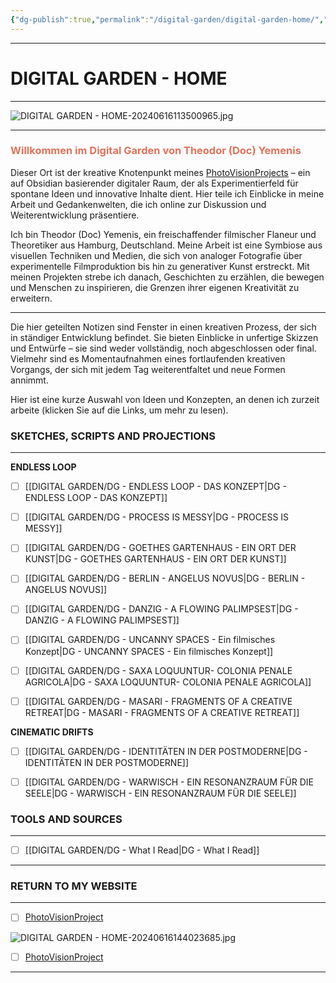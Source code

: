 ```yaml
---
{"dg-publish":true,"permalink":"/digital-garden/digital-garden-home/","title":"DIGITAL GARDEN - HOME","tags":["DIGITALGARDEN","DigitalContent","DigitalCreator","#DG2024AD00","DG2024AD01","gardenEntry"]}
---
```





----
# DIGITAL GARDEN - HOME
----


![DIGITAL GARDEN - HOME-20240616113500965.jpg](/img/user/999%20attachements/DIGITAL%20GARDEN%20-%20HOME-20240616113500965.jpg)


---

### <span style="color:#e2725b;"><strong>Willkommen im Digital Garden von Theodor (Doc) Yemenis</strong></span>


Dieser Ort ist der kreative Knotenpunkt meines [PhotoVisionProjects](http://www.photovisionproject.com) – ein auf Obsidian basierender digitaler Raum, der als Experimentierfeld für spontane Ideen und innovative Inhalte dient. Hier teile ich Einblicke in meine Arbeit und Gedankenwelten, die ich online zur Diskussion und Weiterentwicklung präsentiere.

Ich bin Theodor (Doc) Yemenis, ein freischaffender filmischer Flaneur und Theoretiker aus Hamburg, Deutschland. Meine Arbeit ist eine Symbiose aus visuellen Techniken und Medien, die sich von analoger Fotografie über experimentelle Filmproduktion bis hin zu generativer Kunst erstreckt. Mit meinen Projekten strebe ich danach, Geschichten zu erzählen, die bewegen und Menschen zu inspirieren, die Grenzen ihrer eigenen Kreativität zu erweitern.

---

Die hier geteilten Notizen sind Fenster in einen kreativen Prozess, der sich in ständiger Entwicklung befindet. Sie bieten Einblicke in unfertige Skizzen und Entwürfe – sie sind weder vollständig, noch abgeschlossen oder final. Vielmehr sind es Momentaufnahmen eines fortlaufenden kreativen Vorgangs, der sich mit jedem Tag weiterentfaltet und neue Formen annimmt.

Hier ist eine kurze Auswahl von Ideen und Konzepten, an denen ich zurzeit arbeite (klicken Sie auf die Links, um mehr zu lesen). 

### **SKETCHES, SCRIPTS AND PROJECTIONS**
---

**ENDLESS LOOP**

- [ ] [[DIGITAL GARDEN/DG - ENDLESS LOOP - DAS KONZEPT\|DG - ENDLESS LOOP - DAS KONZEPT]]

- [ ] [[DIGITAL GARDEN/DG - PROCESS IS MESSY\|DG - PROCESS IS MESSY]]
- [ ] [[DIGITAL GARDEN/DG - GOETHES GARTENHAUS - EIN ORT DER KUNST\|DG - GOETHES GARTENHAUS - EIN ORT DER KUNST]]
- [ ] [[DIGITAL GARDEN/DG - BERLIN - ANGELUS NOVUS\|DG - BERLIN - ANGELUS NOVUS]]
- [ ] [[DIGITAL GARDEN/DG - DANZIG - A FLOWING PALIMPSEST\|DG - DANZIG - A FLOWING PALIMPSEST]]
- [ ] [[DIGITAL GARDEN/DG - UNCANNY SPACES - Ein filmisches Konzept\|DG - UNCANNY SPACES - Ein filmisches Konzept]]
- [ ] [[DIGITAL GARDEN/DG - SAXA LOQUUNTUR- COLONIA PENALE AGRICOLA\|DG - SAXA LOQUUNTUR- COLONIA PENALE AGRICOLA]]
- [ ] [[DIGITAL GARDEN/DG - MASARI - FRAGMENTS OF A CREATIVE RETREAT\|DG - MASARI - FRAGMENTS OF A CREATIVE RETREAT]]


**CINEMATIC DRIFTS**

- [ ] [[DIGITAL GARDEN/DG - IDENTITÄTEN IN DER POSTMODERNE\|DG - IDENTITÄTEN IN DER POSTMODERNE]]
- [ ] [[DIGITAL GARDEN/DG - WARWISCH - EIN RESONANZRAUM FÜR DIE SEELE\|DG - WARWISCH - EIN RESONANZRAUM FÜR DIE SEELE]]


### **TOOLS AND SOURCES**
---

- [ ] [[DIGITAL GARDEN/DG - What I Read\|DG - What I Read]]

---

### RETURN TO MY WEBSITE
---

- [ ] [PhotoVisionProject](http://www.photovisionproject.com)

![DIGITAL GARDEN - HOME-20240616144023685.jpg](/img/user/999%20attachements/DIGITAL%20GARDEN%20-%20HOME-20240616144023685.jpg)


- [ ] [PhotoVisionProject](http://www.photovisionproject.com)


---


